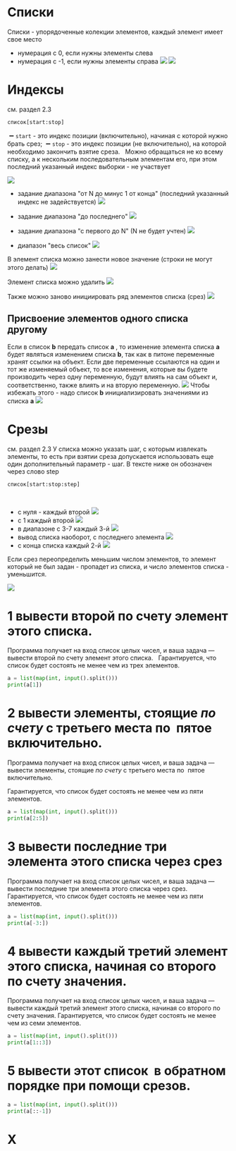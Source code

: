 # Списки
Списки - упорядоченные колекции элементов, каждый элемент имеет свое место
- нумерация с 0, если нужны элементы слева
- нумерация с -1, если нужны элементы справа
![](../_pictures/image_20250424214339.png)
![](../_pictures/image_20250424221827.png)
# Индексы
см. раздел 2.3
```python
список[start:stop]
```
 ➖ `start` - это индекс позиции (включительно), начиная с которой нужно брать срез;
 ➖ `stop` - это индекс позиции (не включительно), на которой необходимо закончить взятие среза.
 
Можно обращаться не ко всему списку, а к нескольким последовательным элементам его, при этом последний указанный индекс выборки - не участвует

![](../_pictures/image_20250424214529.png)

- задание диапазона "от N до минус 1 от конца" (последний указанный индекс не задействуется)
![](../_pictures/image_20250424214916.png)

- задание диапазона "до последнего"
![](../_pictures/image_20250424215048.png)

- задание диапазона "с первого до N" (N не будет учтен)
![](../_pictures/image_20250424215149.png)

- диапазон "весь список"
![](../_pictures/image_20250424215250.png)

В элемент списка можно занести новое значение (строки не могут этого делать)
![](../_pictures/image_20250424220221.png)

Элемент списка можно удалить
![](../_pictures/image_20250424220726.png)

Также можно заново инициировать ряд элементов списка (срез)
![](../_pictures/image_20250424220315.png)
## Присвоение элементов одного списка другому
Если в список **b** передать список **a** , то изменение элемента списка **a** будет являться изменением списка **b**, так как в питоне переменные хранят ссылки на объект. Если две переменные ссылаются на один и тот же изменяемый объект, то все изменения, которые вы будете производить через одну переменную, будут влиять на сам объект и, соответственно, также влиять и на вторую переменную.
![](../_pictures/image_20250424221430.png)
Чтобы избежать этого - надо список **b** инициализировать значениями из списка **a**
![](../_pictures/image_20250424221618.png)
# Срезы
см. раздел 2.3
У списка можно указать шаг, с которым извлекать элементы, то есть при взятии среза допускается использовать еще один дополнительный параметр - шаг. В тексте ниже он обозначен через слово step

```python
​список[start:stop:step]
```

 
- с нуля - каждый второй
![](../_pictures/image_20250424215428.png)
- с 1 каждый второй
![](../_pictures/image_20250424215710.png)
- в диапазоне с 3-7 каждый 3-й
![](../_pictures/image_20250424215843.png)
- вывод списка наоборот, с последнего элемента
![](../_pictures/image_20250424215950.png)
- с конца списка каждый 2-й
![](../_pictures/image_20250424220035.png)

Если срез переопределить меньшим числом элементов, то элемент который не был задан - пропадет из списка, и число элементов списка - уменьшится.

![](../_pictures/image_20250424220615.png)


# 1 вывести второй по счету элемент этого списка.

Программа получает на вход список целых чисел, и ваша задача — вывести второй по счету элемент этого списка.  
Гарантируется, что список будет состоять не менее чем из трех элементов.
```python
a = list(map(int, input().split()))
print(a[1])
```

# 2 вывести элементы, стоящие _по счету_ с третьего места по  пятое включительно.
Программа получает на вход список целых чисел, и ваша задача — вывести элементы, стоящие _по счету_ с третьего места по  пятое включительно.

Гарантируется, что список будет состоять не менее чем из пяти элементов.

```python
a = list(map(int, input().split()))
print(a[2:5])

```
# 3 вывести последние три элемента этого списка через срез
Программа получает на вход список целых чисел, и ваша задача — вывести последние три элемента этого списка через срез.
Гарантируется, что список будет состоять не менее чем из пяти элементов.

```python
a = list(map(int, input().split()))
print(a[-3:])
```

# 4 вывести каждый третий элемент этого списка, начиная со второго по счету значения.
Программа получает на вход список целых чисел, и ваша задача — вывести каждый третий элемент этого списка, начиная со второго по счету значения.
Гарантируется, что список будет состоять не менее чем из семи элементов.

```python
a = list(map(int, input().split()))
print(a[1::3])
```

# 5 вывести этот список  в обратном порядке при помощи срезов.

```python
a = list(map(int, input().split()))
print(a[::-1])
```

# X

```python

```
